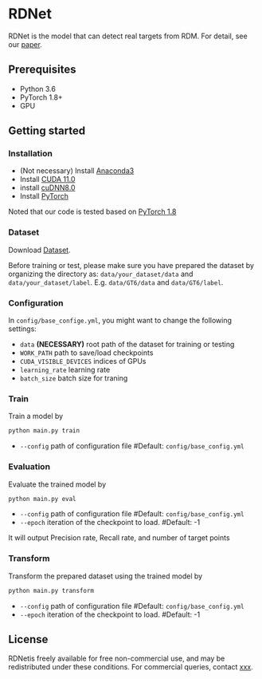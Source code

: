 # RDNet

RDNet is the model that can detect real targets from RDM. For detail, see our [paper]().

## Prerequisites

- Python 3.6
- PyTorch 1.8+
- GPU


## Getting started
### Installation

- (Not necessary) Install [Anaconda3](https://www.anaconda.com/download/)
- Install [CUDA 11.0](https://developer.nvidia.com/cuda-11.0-download-archive)
- install [cuDNN8.0](https://developer.nvidia.com/cudnn)
- Install [PyTorch](http://pytorch.org/)

Noted that our code is tested based on [PyTorch 1.8](http://pytorch.org/)

### Dataset
Download [Dataset]().

Before training or test, please make sure you have prepared the dataset
by organizing the directory as:
`data/your_dataset/data` and  `data/your_dataset/label`.
E.g. `data/GT6/data` and `data/GT6/label`.

### Configuration 

In `config/base_confige.yml`, you might want to change the following settings:
- `data` **(NECESSARY)** root path of the dataset for training or testing
- `WORK_PATH` path to save/load checkpoints
- `CUDA_VISIBLE_DEVICES` indices of GPUs
- `learning_rate` learning rate
- `batch_size` batch size for traning

### Train
Train a model by
```bash
python main.py train
```
- `--config` path of configuration file #Default: `config/base_config.yml`

### Evaluation
Evaluate the trained model by
```bash
python main.py eval
```
- `--config` path of configuration file #Default: `config/base_config.yml`
- `--epoch` iteration of the checkpoint to load. #Default: -1

It will output Precision rate, Recall rate, and number of target points

### Transform

Transform the prepared dataset using the trained model by

```bash
python main.py transform
```

- `--config` path of configuration file #Default: `config/base_config.yml`
- `--epoch` iteration of the checkpoint to load. #Default: -1


## License
RDNetis freely available for free non-commercial use, and may be redistributed under these conditions.
For commercial queries, contact [xxx]().